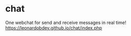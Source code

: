 # chat
One webchat for send and receive messages in real time!
https://leonardobdev.github.io/chat/index.php
